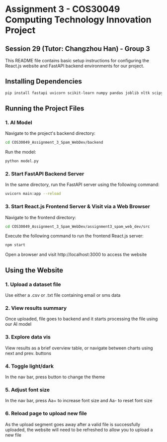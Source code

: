 # Assignment 3 - COS30049 Computing Technology Innovation Project
## Session 29 (Tutor: Changzhou Han) - Group 3
This README file contains basic setup instructions for configuring the React.js website and FastAPI backend environments for our project.

## Installing Dependencies
```bash
pip install fastapi uvicorn scikit-learn numpy pandas joblib nltk scipy python-multipart
```

## Running the Project Files
### 1. AI Model
Navigate to the project's backend directory:
```bash
cd COS30049_Assignment_3_Spam_WebDev/backend
```
Run the model:
```bash
python model.py
```

### 2. Start FastAPI Backend Server
In the same directory, run the FastAPI server using the following command:
```bash
uvicorn main:app --reload
```

### 3. Start React.js Frontend Server & Visit via a Web Browser
Navigate to the frontend directory:
```bash
cd COS30049_Assignment_3_Spam_WebDev/assignment3_spam_web_dev/src
```
Execute the following command to run the frontend React.js server:
```bash
npm start
```
Open a browser and visit http://localhost:3000 to access the website

## Using the Website
### 1. Upload a dataset file
Use either a .csv or .txt file containing email or sms data
### 2. View results summary
Once uploaded, file goes to backend and it starts processing the file using our AI model
### 3. Explore data vis
View results as a brief overview table, or navigate between charts using next and prev. buttons
### 4. Toggle light/dark 
In the nav bar, press button to change the theme
### 5. Adjust font size
In the nav bar, press Aa+ to increase font size and Aa- to reset font size
### 6. Reload page to upload new file
As the upload segment goes away after a valid file is successfully uploaded, the website will need to be refreshed to allow you to upload a new file
